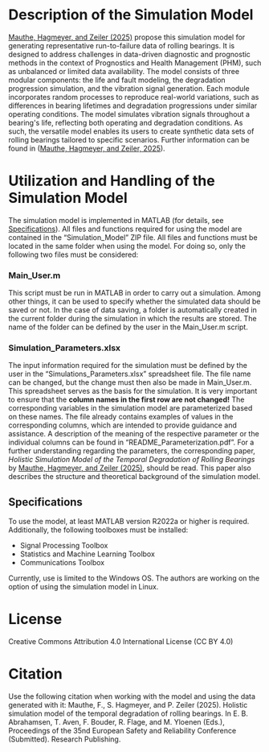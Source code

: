 # Description of the Simulation Model
[Mauthe, Hagmeyer, and Zeiler (2025)](#Citation) propose this simulation model for generating representative run-to-failure data of rolling bearings. It is designed to address challenges in data-driven diagnostic and prognostic methods in the context of Prognostics and Health Management (PHM), such as unbalanced or limited data availability. The model consists of three modular components: the life and fault modeling, the degradation progression simulation, and the vibration signal generation. Each module incorporates random processes to reproduce real-world variations, such as differences in bearing lifetimes and degradation progressions under similar operating conditions. The model simulates vibration signals throughout a bearing's life, reflecting both operating and degradation conditions. As such, the versatile model enables its users to create synthetic data sets of rolling bearings tailored to specific scenarios. Further information can be found in ([Mauthe, Hagmeyer, and Zeiler, 2025](#Citation)).

# Utilization and Handling of the Simulation Model
The simulation model is implemented in MATLAB (for details, see [Specifications](#Specifications)). All files and functions required for using the model are contained in the “Simulation_Model” ZIP file. All files and functions must be located in the same folder when using the model. For doing so, only the following two files must be considered:
### Main_User.m
This script must be run in MATLAB in order to carry out a simulation. Among other things, it can be used to specify whether the simulated data should be saved or not. In the case of data saving, a folder is automatically created in the current folder during the simulation in which the results are stored. The name of the folder can be defined by the user in the Main_User.m script.
### Simulation_Parameters.xlsx
The input information required for the simulation must be defined by the user in the “Simulations_Parameters.xlsx” spreadsheet file. The file name can be changed, but the change must then also be made in Main_User.m. This spreadsheet serves as the basis for the simulation. It is very important to ensure that the **column names in the first row are not changed!** The corresponding variables in the simulation model are parameterized based on these names. The file already contains examples of values in the corresponding columns, which are intended to provide guidance and assistance. A description of the meaning of the respective parameter or the individual columns can be found in “README_Parameterization.pdf”. For a further understanding regarding the parameters, the corresponding paper, _Holistic Simulation Model of the Temporal Degradation of Rolling Bearings_ by [Mauthe, Hagmeyer, and Zeiler (2025)](#Citation), should be read. This paper also describes the structure and theoretical background of the simulation model.

## Specifications
To use the model, at least MATLAB version R2022a or higher is required. Additionally, the following toolboxes must be installed:
+ Signal Processing Toolbox
+ Statistics and Machine Learning Toolbox
+ Communications Toolbox

Currently, use is limited to the Windows OS. The authors are working on the option of using the simulation model in Linux.

# License
Creative Commons Attribution 4.0 International License (CC BY 4.0)

# Citation
Use the following citation when working with the model and using the data generated with it: Mauthe, F., S. Hagmeyer, and P. Zeiler (2025). Holistic simulation model of the temporal degradation of rolling bearings. In E. B. Abrahamsen, T. Aven, F. Bouder, R. Flage, and M. Yloenen (Eds.), Proceedings of the 35nd European Safety and Reliability Conference (Submitted). Research Publishing.
